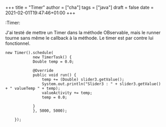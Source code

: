 +++
title = "Timer"
author = ["cha"]
tags = ["java"]
draft = false
date = 2021-02-01T19:47:46+01:00
+++


:Timer:

J'ai testé de mettre un Timer dans la méthode OBservable, mais le runner tourne sans même
le callback à la méthode.
Le timer est par contre lui fonctionnel.

```nil
new Timer().schedule(
		    new TimerTask() {
			Double temp = 0.0;

			@Override
			public void run() {
			    temp += (Double) slider3.getValue();
			    System.out.println("Slider3 : " + slider3.getValue()  + " valueTemp " + temp);
			    valueActivity += temp;
			    temp = 0.0;

			}
		    }, 5000, 5000);

	});
```

